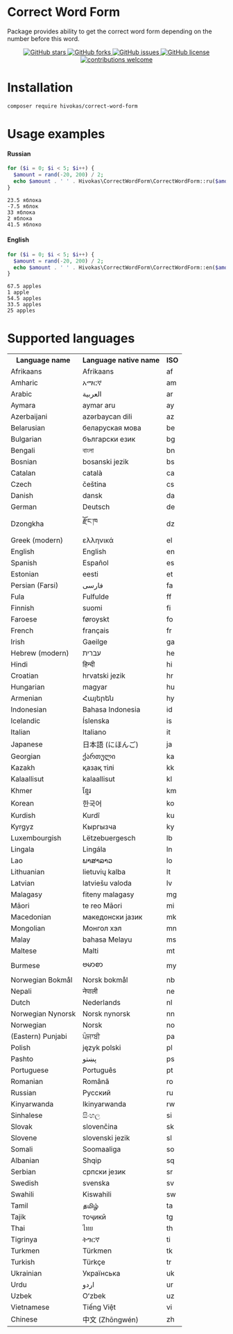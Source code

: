 <h1>Correct Word Form</h1>

<p>Package provides ability to get the correct word form depending on the number before this word.</p>

<p align="center">
  <a href="https://github.com/hivokas/correct-word-form">
    <img src="https://img.shields.io/github/stars/hivokas/correct-word-form.svg" alt="GitHub stars">
    <img src="https://img.shields.io/github/forks/hivokas/correct-word-form.svg" alt="GitHub forks">
    <img src="https://img.shields.io/github/issues/hivokas/correct-word-form.svg" alt="GitHub issues">
    <img src="https://img.shields.io/badge/license-MIT-blue.svg" alt="GitHub license">
    <img src="https://img.shields.io/badge/contributions-welcome-brightgreen.svg?style=flat" alt="contributions welcome"></a>
  </a>
</p>

<h1>Installation</h1>


``` bash
composer require hivokas/correct-word-form
```

<h1>Usage examples</h1>

<h4>Russian</h4>

``` php
for ($i = 0; $i < 5; $i++) {
  $amount = rand(-20, 200) / 2;
  echo $amount . ' ' . Hivokas\CorrectWordForm\CorrectWordForm::ru($amount, 'яблоко', 'яблока', 'яблок') . PHP_EOL;
}
```
```
23.5 яблока
-7.5 яблок
33 яблока
2 яблока
41.5 яблоко
```

<h4>English</h4>

``` php
for ($i = 0; $i < 5; $i++) {
  $amount = rand(-20, 200) / 2;
  echo $amount . ' ' . Hivokas\CorrectWordForm\CorrectWordForm::en($amount, 'apple', 'apples') . PHP_EOL;
}
```
```
67.5 apples
1 apple
54.5 apples
33.5 apples
25 apples
```

<h1>Supported languages</h1>

<table>
  <tr>
    <th>Language name</th>
    <th>Language native name</th>
    <th>ISO</th>
  </tr>
  <tr>
    <td>Afrikaans</td>
    <td>Afrikaans</td>
    <td>af</td>
  </tr>
  <tr>
    <td>Amharic</td>
    <td>አማርኛ</td>
    <td>am</td>
  </tr>
  <tr>
    <td>Arabic</td>
    <td>العربية</td>
    <td>ar</td>
  </tr>
  <tr>
    <td>Aymara</td>
    <td>aymar aru</td>
    <td>ay</td>
  </tr>
  <tr>
    <td>Azerbaijani</td>
    <td>azərbaycan dili</td>
    <td>az</td>
  </tr>
  <tr>
    <td>Belarusian</td>
    <td>беларуская мова</td>
    <td>be</td>
  </tr>
  <tr>
    <td>Bulgarian</td>
    <td>български език</td>
    <td>bg</td>
  </tr>
  <tr>
    <td>Bengali</td>
    <td>বাংলা</td>
    <td>bn</td>
  </tr>
  <tr>
    <td>Bosnian</td>
    <td>bosanski jezik</td>
    <td>bs</td>
  </tr>
  <tr>
    <td>Catalan</td>
    <td>català</td>
    <td>ca</td>
  </tr>
  <tr>
    <td>Czech</td>
    <td>čeština</td>
    <td>cs</td>
  </tr>
  <tr>
    <td>Danish</td>
    <td>dansk</td>
    <td>da</td>
  </tr>
  <tr>
    <td>German</td>
    <td>Deutsch</td>
    <td>de</td>
  </tr>
  <tr>
    <td>Dzongkha</td>
    <td>རྫོང་ཁ</td>
    <td>dz</td>
  </tr>
  <tr>
    <td>Greek (modern)</td>
    <td>ελληνικά</td>
    <td>el</td>
  </tr>
  <tr>
    <td>English</td>
    <td>English</td>
    <td>en</td>
  </tr>
  <tr>
    <td>Spanish</td>
    <td>Español</td>
    <td>es</td>
  </tr>
  <tr>
    <td>Estonian</td>
    <td>eesti</td>
    <td>et</td>
  </tr>
  <tr>
    <td>Persian (Farsi)</td>
    <td>فارسی</td>
    <td>fa</td>
  </tr>
  <tr>
    <td>Fula</td>
    <td>Fulfulde</td>
    <td>ff</td>
  </tr>
  <tr>
    <td>Finnish</td>
    <td>suomi</td>
    <td>fi</td>
  </tr>
  <tr>
    <td>Faroese</td>
    <td>føroyskt</td>
    <td>fo</td>
  </tr>
  <tr>
    <td>French</td>
    <td>français</td>
    <td>fr</td>
  </tr>
  <tr>
    <td>Irish</td>
    <td>Gaeilge</td>
    <td>ga</td>
  </tr>
  <tr>
    <td>Hebrew (modern)</td>
    <td>עברית</td>
    <td>he</td>
  </tr>
  <tr>
    <td>Hindi</td>
    <td>हिन्दी</td>
    <td>hi</td>
  </tr>
  <tr>
    <td>Croatian</td>
    <td>hrvatski jezik</td>
    <td>hr</td>
  </tr>
  <tr>
    <td>Hungarian</td>
    <td>magyar</td>
    <td>hu</td>
  </tr>
  <tr>
    <td>Armenian</td>
    <td>Հայերեն</td>
    <td>hy</td>
  </tr>
  <tr>
    <td>Indonesian</td>
    <td>Bahasa Indonesia</td>
    <td>id</td>
  </tr>
  <tr>
    <td>Icelandic</td>
    <td>Íslenska</td>
    <td>is</td>
  </tr>
  <tr>
    <td>Italian</td>
    <td>Italiano</td>
    <td>it</td>
  </tr>
  <tr>
    <td>Japanese</td>
    <td>日本語 (にほんご)</td>
    <td>ja</td>
  </tr>
  <tr>
    <td>Georgian</td>
    <td>ქართული</td>
    <td>ka</td>
  </tr>
  <tr>
    <td>Kazakh</td>
    <td>қазақ тілі</td>
    <td>kk</td>
  </tr>
  <tr>
    <td>Kalaallisut</td>
    <td>kalaallisut</td>
    <td>kl</td>
  </tr>
  <tr>
    <td>Khmer</td>
    <td>ខ្មែរ</td>
    <td>km</td>
  </tr>
  <tr>
    <td>Korean</td>
    <td>한국어</td>
    <td>ko</td>
  </tr>
  <tr>
    <td>Kurdish</td>
    <td>Kurdî</td>
    <td>ku</td>
  </tr>
  <tr>
    <td>Kyrgyz</td>
    <td>Кыргызча</td>
    <td>ky</td>
  </tr>
  <tr>
    <td>Luxembourgish</td>
    <td>Lëtzebuergesch</td>
    <td>lb</td>
  </tr>
  <tr>
    <td>Lingala</td>
    <td>Lingála</td>
    <td>ln</td>
  </tr>
  <tr>
    <td>Lao</td>
    <td>ພາສາລາວ</td>
    <td>lo</td>
  </tr>
  <tr>
    <td>Lithuanian</td>
    <td>lietuvių kalba</td>
    <td>lt</td>
  </tr>
  <tr>
    <td>Latvian</td>
    <td>latviešu valoda</td>
    <td>lv</td>
  </tr>
  <tr>
    <td>Malagasy</td>
    <td>fiteny malagasy</td>
    <td>mg</td>
  </tr>
  <tr>
    <td>Māori</td>
    <td>te reo Māori</td>
    <td>mi</td>
  </tr>
  <tr>
    <td>Macedonian</td>
    <td>македонски јазик</td>
    <td>mk</td>
  </tr>
  <tr>
    <td>Mongolian</td>
    <td>Монгол хэл</td>
    <td>mn</td>
  </tr>
  <tr>
    <td>Malay</td>
    <td>bahasa Melayu</td>
    <td>ms</td>
  </tr>
  <tr>
    <td>Maltese</td>
    <td>Malti</td>
    <td>mt</td>
  </tr>
  <tr>
    <td>Burmese</td>
    <td>ဗမာစာ</td>
    <td>my</td>
  </tr>
  <tr>
    <td>Norwegian Bokmål</td>
    <td>Norsk bokmål</td>
    <td>nb</td>
  </tr>
  <tr>
    <td>Nepali</td>
    <td>नेपाली</td>
    <td>ne</td>
  </tr>
  <tr>
    <td>Dutch</td>
    <td>Nederlands</td>
    <td>nl</td>
  </tr>
  <tr>
    <td>Norwegian Nynorsk</td>
    <td>Norsk nynorsk</td>
    <td>nn</td>
  </tr>
  <tr>
    <td>Norwegian</td>
    <td>Norsk</td>
    <td>no</td>
  </tr>
  <tr>
    <td>(Eastern) Punjabi</td>
    <td>ਪੰਜਾਬੀ</td>
    <td>pa</td>
  </tr>
  <tr>
    <td>Polish</td>
    <td>język polski</td>
    <td>pl</td>
  </tr>
  <tr>
    <td>Pashto</td>
    <td>پښتو</td>
    <td>ps</td>
  </tr>
  <tr>
    <td>Portuguese</td>
    <td>Português</td>
    <td>pt</td>
  </tr>
  <tr>
    <td>Romanian</td>
    <td>Română</td>
    <td>ro</td>
  </tr>
  <tr>
    <td>Russian</td>
    <td>Русский</td>
    <td>ru</td>
  </tr>
  <tr>
    <td>Kinyarwanda</td>
    <td>Ikinyarwanda</td>
    <td>rw</td>
  </tr>
  <tr>
    <td>Sinhalese</td>
    <td>සිංහල</td>
    <td>si</td>
  </tr>
  <tr>
    <td>Slovak</td>
    <td>slovenčina</td>
    <td>sk</td>
  </tr>
  <tr>
    <td>Slovene</td>
    <td>slovenski jezik</td>
    <td>sl</td>
  </tr>
  <tr>
    <td>Somali</td>
    <td>Soomaaliga</td>
    <td>so</td>
  </tr>
  <tr>
    <td>Albanian</td>
    <td>Shqip</td>
    <td>sq</td>
  </tr>
  <tr>
    <td>Serbian</td>
    <td>српски језик</td>
    <td>sr</td>
  </tr>
  <tr>
    <td>Swedish</td>
    <td>svenska</td>
    <td>sv</td>
  </tr>
  <tr>
    <td>Swahili</td>
    <td>Kiswahili</td>
    <td>sw</td>
  </tr>
  <tr>
    <td>Tamil</td>
    <td>தமிழ்</td>
    <td>ta</td>
  </tr>
  <tr>
    <td>Tajik</td>
    <td>тоҷикӣ</td>
    <td>tg</td>
  </tr>
  <tr>
    <td>Thai</td>
    <td>ไทย</td>
    <td>th</td>
  </tr>
  <tr>
    <td>Tigrinya</td>
    <td>ትግርኛ</td>
    <td>ti</td>
  </tr>
  <tr>
    <td>Turkmen</td>
    <td>Türkmen</td>
    <td>tk</td>
  </tr>
  <tr>
    <td>Turkish</td>
    <td>Türkçe</td>
    <td>tr</td>
  </tr>
  <tr>
    <td>Ukrainian</td>
    <td>Українська</td>
    <td>uk</td>
  </tr>
  <tr>
    <td>Urdu</td>
    <td>اردو</td>
    <td>ur</td>
  </tr>
  <tr>
    <td>Uzbek</td>
    <td>Oʻzbek</td>
    <td>uz</td>
  </tr>
  <tr>
    <td>Vietnamese</td>
    <td>Tiếng Việt</td>
    <td>vi</td>
  </tr>
  <tr>
    <td>Chinese</td>
    <td>中文 (Zhōngwén)</td>
    <td>zh</td>
  </tr>
</table>
